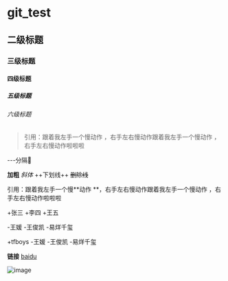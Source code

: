 # git_test

## 二级标题

### 三级标题

#### 四级标题

##### 五级标题

###### 六级标题

>引用：跟着我左手一个慢动作 ，右手左右慢动作跟着我左手一个慢动作 ，右手左右慢动作啦啦啦


---分隔

**加粗**
*斜体*
++下划线++
~~删除线~~

引用：跟着我左手一个慢**动作 **，右手左右慢动作跟着我左手一个慢动作 ，右手左右慢动作啦啦啦

+张三
+李四
+王五

-王媛
-王俊凯
-易烊千玺

+tfboys
    -王媛
    -王俊凯
       -易烊千玺


**链接**
[baidu](https://baidu.com)


![image](https://timgsa.baidu.com/timg?image&quality=80&size=b9999_10000&sec=1505210067611&di=3f491496cf490030324801ea0442d4b5&imgtype=0&src=http%3A%2F%2Fimg3.duitang.com%2Fuploads%2Fitem%2F201507%2F15%2F20150715092754_aZFdW.jpeg) 